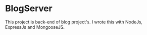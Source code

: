 # BlogServer

This project is back-end of blog project's. I wrote this with NodeJs, ExpressJs and MongooseJS.
